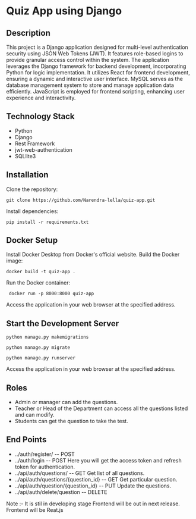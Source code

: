 # Quiz App using Django

## Description
This project is a Django application designed for multi-level authentication security using JSON Web Tokens (JWT). It features role-based logins to provide granular access control within the system. The application leverages the Django framework for backend development, incorporating Python for logic implementation. It utilizes React for frontend development, ensuring a dynamic and interactive user interface. MySQL serves as the database management system to store and manage application data efficiently. JavaScript is employed for frontend scripting, enhancing user experience and interactivity.

## Technology Stack
- Python
- Django
- Rest Framework
- jwt-web-authentication
- SQLlite3

## Installation
Clone the repository:
```
git clone https://github.com/Narendra-lella/quiz-app.git
```
Install dependencies:
``` 
pip install -r requirements.txt
```

## Docker Setup
Install Docker Desktop from Docker's official website.
Build the Docker image:

```
docker build -t quiz-app .
```
Run the Docker container:
```
 docker run -p 8000:8000 quiz-app

```
Access the application in your web browser at the specified address.

## Start the Development Server
```
python manage.py makemigrations
```
```
python manage.py migrate
```
```
python manage.py runserver
```
Access the application in your web browser at the specified address.

## Roles
- Admin or manager can add the questions.
- Teacher or Head of the Department can access all the questions listed and can modify.
- Students can get the question to take the test.

## End Points
- ../auth/register/ -- POST
- ../auth/login -- POST
  Here you will get the access token and refresh token for authentication.
- ../api/auth/questions/ -- GET
  Get list of all questions.
- ../api/auth/questions/{question_id} -- GET
  Get particular question.
- ../api/auth/question/{question_id} -- PUT
  Update the questions.
- ../api/auth/delete/question -- DELETE


Note :- It is stil in developing stage Frontend will be out in next release. Frontend will be Reat.js
